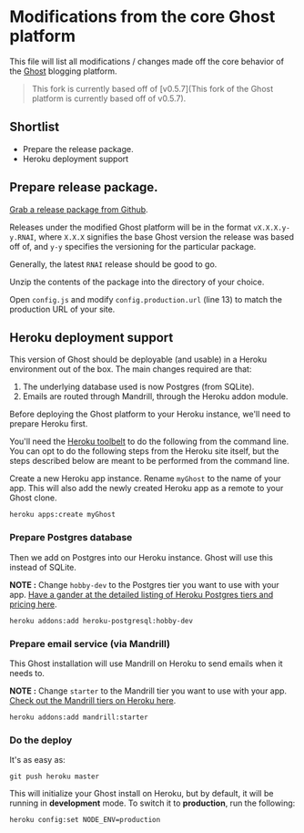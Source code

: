 # Modifications from the core Ghost platform

This file will list all modifications / changes made off the core behavior of the
[Ghost](https://github.com/TryGhost/Ghost) blogging platform.

> This fork is currently based off of [v0.5.7](This fork of the Ghost platform is currently based off of v0.5.7).

## Shortlist

  * Prepare the release package.
  * Heroku deployment support


## Prepare release package.

[Grab a release package from Github](https://github.com/richardneililagan/Ghost/releases/).

Releases under the modified Ghost platform will be in the format `vX.X.X.y-y.RNAI`,
where `X.X.X` signifies the base Ghost version the release was based off of,
and `y-y` specifies the versioning for the particular package.

Generally, the latest `RNAI` release should be good to go.

Unzip the contents of the package into the directory of your choice.

Open `config.js` and modify `config.production.url` (line 13) to match the production URL of your site.


## Heroku deployment support

This version of Ghost should be deployable (and usable) in a Heroku environment out of the box.
The main changes required are that:

  1. The underlying database used is now Postgres (from SQLite).
  2. Emails are routed through Mandrill, through the Heroku addon module.

Before deploying the Ghost platform to your Heroku instance, we'll need to prepare Heroku first.

You'll need the [Heroku toolbelt](https://toolbelt.heroku.com/) to do the following from the command line.
You can opt to do the following steps from the Heroku site itself, but the steps described below
are meant to be performed from the command line.

Create a new Heroku app instance. Rename `myGhost` to the name of your app.
This will also add the newly created Heroku app as a remote to your Ghost clone.

    heroku apps:create myGhost


### Prepare Postgres database

Then we add on Postgres into our Heroku instance.
Ghost will use this instead of SQLite.

__NOTE :__ Change `hobby-dev` to the Postgres tier you want to use with your app.
[Have a gander at the detailed listing of Heroku Postgres tiers and pricing here](https://addons.heroku.com/heroku-postgresql).

    heroku addons:add heroku-postgresql:hobby-dev


### Prepare email service (via Mandrill)

This Ghost installation will use Mandrill on Heroku to send emails when it needs to.

__NOTE :__ Change `starter` to the Mandrill tier you want to use with your app.
[Check out the Mandrill tiers on Heroku here](https://addons.heroku.com/mandrill).

    heroku addons:add mandrill:starter

### Do the deploy

It's as easy as:

    git push heroku master

This will initialize your Ghost install on Heroku, but by default, it will be running in __development__ mode.
To switch it to __production__, run the following:

    heroku config:set NODE_ENV=production

